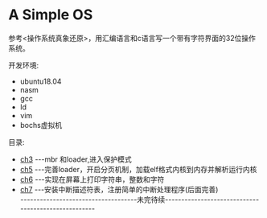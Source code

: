 # A Simple OS
参考<操作系统真象还原>，用汇编语言和c语言写一个带有字符界面的32位操作系统。  

开发环境:  
* ubuntu18.04<br>
* nasm<br>
* gcc  
* ld  
* vim  
* bochs虚拟机   

目录:  
* [ch3](./ch3) ---mbr 和loader,进入保护模式  
* [ch5](./ch5) ---完善loader，开启分页机制，加载elf格式内核到内存并解析运行内核  
* [ch6](./ch6) ---实现在屏幕上打印字符串，整数和字符  
* [ch7](./ch7) ---安装中断描述符表，注册简单的中断处理程序(后面完善)  
------------------------------------未完待续----------------------------------------------------  
